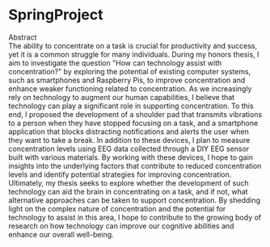 # SpringProject
Abstract  
The ability to concentrate on a task is crucial for productivity and success, yet it is a common struggle for many individuals. During my honors thesis, I aim to investigate the question "How can technology assist with concentration?" by exploring the potential of existing computer systems, such as smartphones and Raspberry Pis, to improve concentration and enhance weaker functioning related to concentration. As we increasingly rely on technology to augment our human capabilities, I believe that technology can play a significant role in supporting concentration. To this end, I proposed the development of a shoulder pad that transmits vibrations to a person when they have stopped focusing on a task, and a smartphone application that blocks distracting notifications and alerts the user when they want to take a break. In addition to these devices, I plan to measure concentration levels using EEG data collected through a DIY EEG sensor built with various materials. By working with these devices, I hope to gain insights into the underlying factors that contribute to reduced concentration levels and identify potential strategies for improving concentration. Ultimately, my thesis seeks to explore whether the development of such technology can aid the brain in concentrating on a task, and if not, what alternative approaches can be taken to support concentration. By shedding light on the complex nature of concentration and the potential for technology to assist in this area, I hope to contribute to the growing body of research on how technology can improve our cognitive abilities and enhance our overall well-being.

